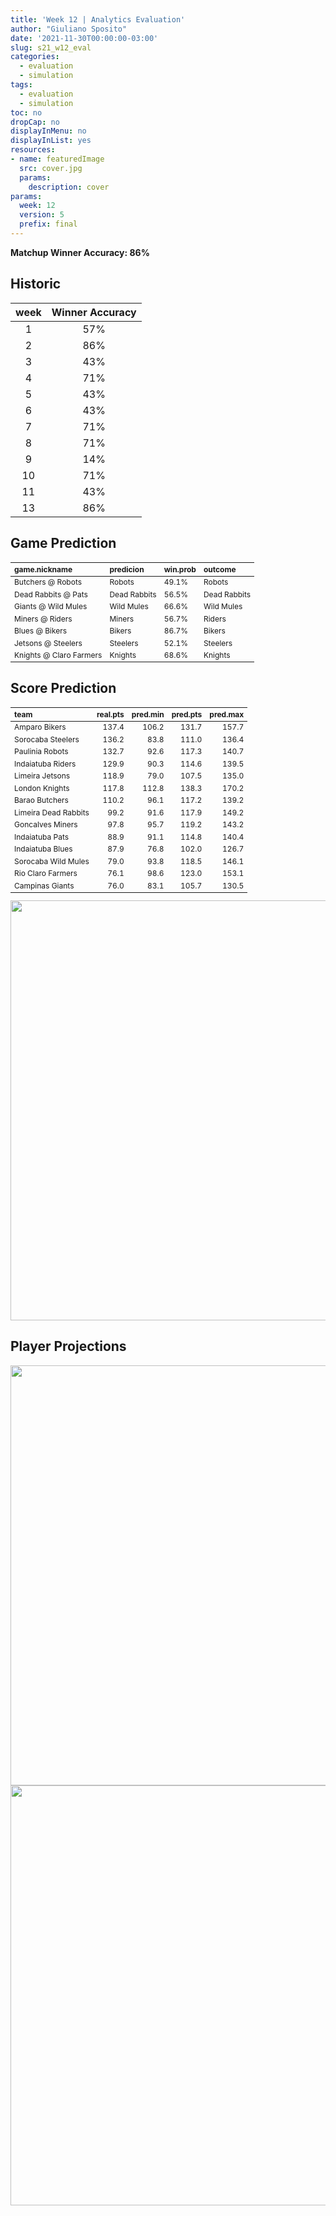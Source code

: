 ```yaml
---
title: 'Week 12 | Analytics Evaluation'
author: "Giuliano Sposito"
date: '2021-11-30T00:00:00-03:00'
slug: s21_w12_eval
categories:
  - evaluation
  - simulation
tags:
  - evaluation
  - simulation
toc: no
dropCap: no
displayInMenu: no
displayInList: yes
resources:
- name: featuredImage
  src: cover.jpg
  params:
    description: cover
params:
  week: 12
  version: 5
  prefix: final
---
```

<script src="{{< blogdown/postref >}}index_files/kePrint/kePrint.js"></script>
<link href="{{< blogdown/postref >}}index_files/lightable/lightable.css" rel="stylesheet" />
<script src="{{< blogdown/postref >}}index_files/kePrint/kePrint.js"></script>
<link href="{{< blogdown/postref >}}index_files/lightable/lightable.css" rel="stylesheet" />

**Matchup Winner Accuracy: 86%**

<!--more-->

## Historic

| week | Winner Accuracy |
|:----:|:---------------:|
| 1    |       57%       |
| 2    |       86%       |
| 3    |       43%       |
| 4    |       71%       |
| 5    |       43%       |
| 6    |       43%       |
| 7    |       71%       |
| 8    |       71%       |
| 9    |       14%       |
| 10   |       71%       |
| 11   |       43%       |
| 13   |       86%       |







## Game Prediction

<table class="table" style="font-size: 12px; margin-left: auto; margin-right: auto;">
 <thead>
  <tr>
   <th style="text-align:left;"> game.nickname </th>
   <th style="text-align:left;"> predicion </th>
   <th style="text-align:left;"> win.prob </th>
   <th style="text-align:left;"> outcome </th>
  </tr>
 </thead>
<tbody>
  <tr>
   <td style="text-align:left;"> Butchers @ Robots </td>
   <td style="text-align:left;"> Robots </td>
   <td style="text-align:left;"> 49.1% </td>
   <td style="text-align:left;"> Robots </td>
  </tr>
  <tr>
   <td style="text-align:left;"> Dead Rabbits @ Pats </td>
   <td style="text-align:left;"> Dead Rabbits </td>
   <td style="text-align:left;"> 56.5% </td>
   <td style="text-align:left;"> Dead Rabbits </td>
  </tr>
  <tr>
   <td style="text-align:left;"> Giants @ Wild Mules </td>
   <td style="text-align:left;"> Wild Mules </td>
   <td style="text-align:left;"> 66.6% </td>
   <td style="text-align:left;"> Wild Mules </td>
  </tr>
  <tr>
   <td style="text-align:left;"> Miners @ Riders </td>
   <td style="text-align:left;"> Miners </td>
   <td style="text-align:left;"> 56.7% </td>
   <td style="text-align:left;"> Riders </td>
  </tr>
  <tr>
   <td style="text-align:left;"> Blues @ Bikers </td>
   <td style="text-align:left;"> Bikers </td>
   <td style="text-align:left;"> 86.7% </td>
   <td style="text-align:left;"> Bikers </td>
  </tr>
  <tr>
   <td style="text-align:left;"> Jetsons @ Steelers </td>
   <td style="text-align:left;"> Steelers </td>
   <td style="text-align:left;"> 52.1% </td>
   <td style="text-align:left;"> Steelers </td>
  </tr>
  <tr>
   <td style="text-align:left;"> Knights @ Claro Farmers </td>
   <td style="text-align:left;"> Knights </td>
   <td style="text-align:left;"> 68.6% </td>
   <td style="text-align:left;"> Knights </td>
  </tr>
</tbody>
</table>


## Score Prediction

<table class="table" style="font-size: 12px; margin-left: auto; margin-right: auto;">
 <thead>
  <tr>
   <th style="text-align:left;"> team </th>
   <th style="text-align:right;"> real.pts </th>
   <th style="text-align:right;"> pred.min </th>
   <th style="text-align:right;"> pred.pts </th>
   <th style="text-align:right;"> pred.max </th>
  </tr>
 </thead>
<tbody>
  <tr>
   <td style="text-align:left;"> Amparo Bikers </td>
   <td style="text-align:right;"> 137.4 </td>
   <td style="text-align:right;"> 106.2 </td>
   <td style="text-align:right;"> 131.7 </td>
   <td style="text-align:right;"> 157.7 </td>
  </tr>
  <tr>
   <td style="text-align:left;"> Sorocaba Steelers </td>
   <td style="text-align:right;"> 136.2 </td>
   <td style="text-align:right;"> 83.8 </td>
   <td style="text-align:right;"> 111.0 </td>
   <td style="text-align:right;"> 136.4 </td>
  </tr>
  <tr>
   <td style="text-align:left;"> Paulinia Robots </td>
   <td style="text-align:right;"> 132.7 </td>
   <td style="text-align:right;"> 92.6 </td>
   <td style="text-align:right;"> 117.3 </td>
   <td style="text-align:right;"> 140.7 </td>
  </tr>
  <tr>
   <td style="text-align:left;"> Indaiatuba Riders </td>
   <td style="text-align:right;"> 129.9 </td>
   <td style="text-align:right;"> 90.3 </td>
   <td style="text-align:right;"> 114.6 </td>
   <td style="text-align:right;"> 139.5 </td>
  </tr>
  <tr>
   <td style="text-align:left;"> Limeira Jetsons </td>
   <td style="text-align:right;"> 118.9 </td>
   <td style="text-align:right;"> 79.0 </td>
   <td style="text-align:right;"> 107.5 </td>
   <td style="text-align:right;"> 135.0 </td>
  </tr>
  <tr>
   <td style="text-align:left;"> London Knights </td>
   <td style="text-align:right;"> 117.8 </td>
   <td style="text-align:right;"> 112.8 </td>
   <td style="text-align:right;"> 138.3 </td>
   <td style="text-align:right;"> 170.2 </td>
  </tr>
  <tr>
   <td style="text-align:left;"> Barao Butchers </td>
   <td style="text-align:right;"> 110.2 </td>
   <td style="text-align:right;"> 96.1 </td>
   <td style="text-align:right;"> 117.2 </td>
   <td style="text-align:right;"> 139.2 </td>
  </tr>
  <tr>
   <td style="text-align:left;"> Limeira Dead Rabbits </td>
   <td style="text-align:right;"> 99.2 </td>
   <td style="text-align:right;"> 91.6 </td>
   <td style="text-align:right;"> 117.9 </td>
   <td style="text-align:right;"> 149.2 </td>
  </tr>
  <tr>
   <td style="text-align:left;"> Goncalves Miners </td>
   <td style="text-align:right;"> 97.8 </td>
   <td style="text-align:right;"> 95.7 </td>
   <td style="text-align:right;"> 119.2 </td>
   <td style="text-align:right;"> 143.2 </td>
  </tr>
  <tr>
   <td style="text-align:left;"> Indaiatuba Pats </td>
   <td style="text-align:right;"> 88.9 </td>
   <td style="text-align:right;"> 91.1 </td>
   <td style="text-align:right;"> 114.8 </td>
   <td style="text-align:right;"> 140.4 </td>
  </tr>
  <tr>
   <td style="text-align:left;"> Indaiatuba Blues </td>
   <td style="text-align:right;"> 87.9 </td>
   <td style="text-align:right;"> 76.8 </td>
   <td style="text-align:right;"> 102.0 </td>
   <td style="text-align:right;"> 126.7 </td>
  </tr>
  <tr>
   <td style="text-align:left;"> Sorocaba Wild Mules </td>
   <td style="text-align:right;"> 79.0 </td>
   <td style="text-align:right;"> 93.8 </td>
   <td style="text-align:right;"> 118.5 </td>
   <td style="text-align:right;"> 146.1 </td>
  </tr>
  <tr>
   <td style="text-align:left;"> Rio Claro Farmers </td>
   <td style="text-align:right;"> 76.1 </td>
   <td style="text-align:right;"> 98.6 </td>
   <td style="text-align:right;"> 123.0 </td>
   <td style="text-align:right;"> 153.1 </td>
  </tr>
  <tr>
   <td style="text-align:left;"> Campinas Giants </td>
   <td style="text-align:right;"> 76.0 </td>
   <td style="text-align:right;"> 83.1 </td>
   <td style="text-align:right;"> 105.7 </td>
   <td style="text-align:right;"> 130.5 </td>
  </tr>
</tbody>
</table>


<img src="{{< blogdown/postref >}}index_files/figure-html/scoreChart-1.png" width="672" />

## Player Projections

<img src="{{< blogdown/postref >}}index_files/figure-html/pointsProj-1.png" width="672" />

<img src="{{< blogdown/postref >}}index_files/figure-html/projErrors-1.png" width="672" />

